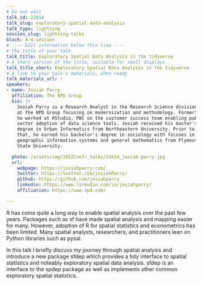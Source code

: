 ```yaml
---
# Do not edit
talk_id: 22014
talk_slug: exploratory-spatial-data-analysis
talk_type: lightning
session_slug: lightning-talks
block: 4-4-session
# ---- Edit information below this line ----
# The title of your talk
talk_title: Exploratory Spatial Data Analysis in the tidyverse
# A short version of the title, suitable for small displays
talk_title_short: Exploratory Spatial Data Analysis in the tidyverse
# A link to your talk's materials, when ready
talk_materials_url: ~
speakers:
- name: Josiah Parry
  affiliation: The NPD Group
  bio: |+
    Josiah Parry is a Research Analyst in the Research Science division
    at The NPD Group focusing on modernization and methodology. Formerly
    he worked at RStudio, PBC on the customer success team enabling public
    sector adoption of data science tools. Josiah received his master's
    degree in Urban Informatics from Northeastern University. Prior to
    that, he earned his bachelor's degree in sociology with focuses in
    geographic information systems and general mathematics from Plymouth
    State University.

  photo: /assets/img/2022Conf/_talks/22014_josiah-parry.jpg
  url:
    webpage: https://josiahparry.com/
    twitter: https://twitter.com/josiahParry/
    github: https://github.com/josiahparry
    linkedin: https://www.linkedin.com/in/josiahparry/
    affiliation: https://www.npd.com/

---
```


<!-- ABSTRACT ----
Please write abstract below. You may use simple markdown (links, code style, bold, italics)
-->

R has come quite a long way to enable spatial analysis over the past few years.
Packages such as sf have made spatial analysis and mapping easier for many.
However, adoption of R for spatial statistics and econometrics has been limited.
Many spatial analysts, researchers, and practitioners lean on Python libraries
such as pysal.

In this talk I briefly discuss my journey through spatial analysis and introduce
a new package sfdep which provides a tidy interface to spatial statistics and
noteably exploratory spatial data analysis. sfdep is an interface to the spdep
package as well as implements other common exploratory spatial statistics.
